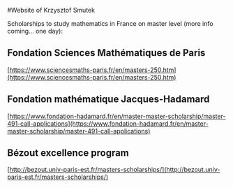 #Website of Krzysztof Smutek 

Scholarships to study mathematics in France on master level (more info coming... one day): 

## Fondation Sciences Mathématiques de Paris
[https://www.sciencesmaths-paris.fr/en/masters-250.htm](https://www.sciencesmaths-paris.fr/en/masters-250.htm)

## Fondation mathématique Jacques-Hadamard
[https://www.fondation-hadamard.fr/en/master-master-scholarship/master-491-call-applications](https://www.fondation-hadamard.fr/en/master-master-scholarship/master-491-call-applications)

## Bézout excellence program
[http://bezout.univ-paris-est.fr/masters-scholarships/](http://bezout.univ-paris-est.fr/masters-scholarships/)
